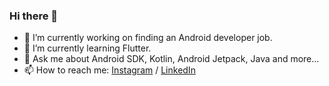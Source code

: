 ### Hi there 👋


- 🔭 I’m currently working on finding an Android developer job.
- 🌱 I’m currently learning Flutter.
- 💬 Ask me about Android SDK, Kotlin, Android Jetpack, Java and more...
- 📫 How to reach me: [Instagram](https://www.instagram.com/blomiii/) / [LinkedIn](https://www.linkedin.com/in/pablo-miguel-garcia/)
